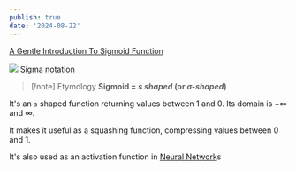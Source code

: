 ```yaml
---
publish: true
date: '2024-08-22'
---
```

[A Gentle Introduction To Sigmoid Function](https://machinelearningmastery.com/a-gentle-introduction-to-sigmoid-function/)

![](Pasted%20image%2020221025152354.png)
[Sigma notation](<../Sigma notation>)

> [!note] Etymology
> **Sigmoid = *s shaped* (or *σ-shaped*)**


It's an `s` shaped function returning values between 1 and 0.
Its domain is $-\infty$ and $\infty$.

It makes it useful as a squashing function, compressing values between 0 and 1.

It's also used as an activation function in [Neural Network](<../Neural Network>)s
